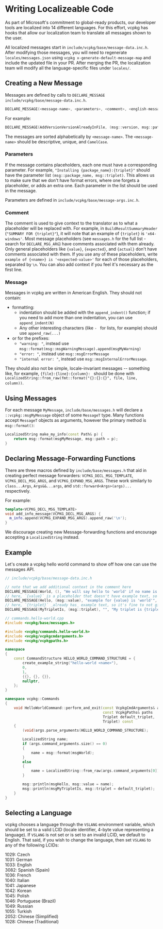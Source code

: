 # Writing Localizeable Code

As part of Microsoft's commitment to global-ready products, our developer tools are localized into 14 different languages.
For this effort, vcpkg has hooks that allow our localization team to translate all messages shown to the user.

All localized messages start in `include/vcpkg/base/message-data.inc.h`. After modifying those messages, you will need to regenerate `locales/messages.json` using  `vcpkg x-generate-default-message-map` and include the updated file in your PR. After merging the PR, the localization team will modify all the language-specific files under `locales/`.

## Creating a New Message

Messages are defined by calls to `DECLARE_MESSAGE` `include/vcpkg/base/message-data.inc.h`.

```cpp
DECLARE_MESSAGE(<message-name>, <parameters>, <comment>, <english-message>)
```

For example:

```cpp
DECLARE_MESSAGE(AddVersionVersionAlreadyInFile, (msg::version, msg::path), "", "version {version} is already in {path}")
```

The messages are sorted alphabetically by `<message-name>`. The `<message-name>` should be descriptive, unique, and `CamelCase`.

### Parameters

If the message contains placeholders, each one must have a corresponding parameter.
For example, `"Installing {package_name}:{triplet}"` should have the parameter list `(msg::package_name, msg::triplet)`.
This allows us to make sure that we don't have format errors, where one forgets a placeholder,
or adds an extra one.
Each parameter in the list should be used in the message.

Parameters are defined in `include/vcpkg/base/message-args.inc.h`.

### Comment

The comment is used to give context to the translator as to what a placeholder will be replaced with.
For example, in `BuildResultSummaryHeader` (`"SUMMARY FOR {triplet}"`),
it will note that an example of `{triplet}` is `'x64-windows'`.
Most message placeholders (see `messages.h` for the full list - search for `DECLARE_MSG_ARG`) have comments associated with them already.
Only general placeholders like `{value}`, `{expected}`, and `{actual}` don't have comments associated with them.
If you use any of these placeholders, write `example of {<name>} is '<expected-value>'` for each of those placeholders,
separated by `\n`. You can also add context if you feel it's necessary as the first line.

### Message

Messages in vcpkg are written in American English. They should not contain:

* formatting:
  - indentation should be added with the `append_indent()` function;
    if you need to add more than one indentation, you can use `append_indent(N)`
  - Any other interesting characters (like `- ` for lists, for example) should use `append_raw(...)`
* or for the prefixes:
  - `"warning: "`, instead use `msg::format(msg::msgWarningMessage).append(msgMyWarning)`
  - `"error: "`, instead use `msg::msgErrorMessage`
  - `"internal error: "`, instead use `msg::msgInternalErrorMessage`.

They should also not be simple, locale-invariant messages -- something like, for example,
`{file}:{line}:{column}: ` should be done with `LocalizedString::from_raw(fmt::format("{}:{}:{}", file, line, column))`.

## Using Messages

For each message `MyMessage`, `include/base/messages.h` will declare a `::vcpkg::msgMyMessage` object of some `MessageT` type. Many functions accept `MessageT` objects as arguments, however the primary method is `msg::format()`:

```cpp
LocalizedString make_my_info(const Path& p) {
    return msg::format(msgMyMessage, msg::path = p);
}
```

## Declaring Message-Forwarding Functions

There are three macros defined by `include/base/messages.h` that aid in creating perfect message forwarders: `VCPKG_DECL_MSG_TEMPLATE`, `VCPKG_DECL_MSG_ARGS`, and `VCPKG_EXPAND_MSG_ARGS`. These work similarly to `class...Args`, `Args&&...args`, and `std::forward<Args>(args)...` respectively.

For example:

```cpp
template<VCPKG_DECL_MSG_TEMPLATE>
void add_info_message(VCPKG_DECL_MSG_ARGS) {
  m_info.append(VCPKG_EXPAND_MSG_ARGS).append_raw('\n');
}
```

We discourage creating new Message-forwarding functions and encourage accepting a `LocalizedString` instead.

## Example

Let's create a vcpkg hello world command to show off how one can use the messages API.

```cpp
// include/vcpkg/base/message-data.inc.h

// note that we add additional context in the comment here
DECLARE_MESSAGE(World, (), "We will say hello to 'world' if no name is given", "world")
// here, `{value}` is a placeholder that doesn't have example text, so we need to give it ourselves
DECLARE_MESSAGE(Hello, (msg::value), "example for {value} is 'world'", "Hello, {value}!")
// here, `{triplet}` _already has_ example text, so it's fine to not give a comment
DECLARE_MESSAGE(MyTripletIs, (msg::triplet), "", "My triplet is {triplet}.")
```

```cxx
// commands.hello-world.cpp
#include <vcpkg/base/messages.h>

#include <vcpkg/commands.hello-world.h>
#include <vcpkg/vcpkgcmdarguments.h>
#include <vcpkg/vcpkgpaths.h>

namespace
{
    const CommandStructure HELLO_WORLD_COMMAND_STRUCTURE = {
        create_example_string("hello-world <name>"),
        0,
        1,
        {{}, {}, {}},
        nullptr,
    };
}

namespace vcpkg::Commands
{
    void HelloWorldCommand::perform_and_exit(const VcpkgCmdArguments& args,
                                             const VcpkgPaths& paths
                                             Triplet default_triplet,
                                             Triplet) const
    {
        (void)args.parse_arguments(HELLO_WORLD_COMMAND_STRUCTURE); 

        LocalizedString name;
        if (args.command_arguments.size() == 0)
        {
            name = msg::format(msgWorld);
        }
        else
        {
            name = LocalizedString::from_raw(args.command_arguments[0]);
        }

        msg::println(msgHello, msg::value = name);
        msg::println(msgMyTripletIs, msg::triplet = default_triplet);
    }
}
```

## Selecting a Language

vcpkg chooses a language through the `VSLANG` environment variable, which should be set to a valid LCID (locale identifier, 4-byte value representing a language). If `VSLANG` is not set or is set to an invalid LCID, we default to English. That said, if you wish to change the language, then set `VSLANG` to any of the following LCIDs:

1029: Czech                 \
1031: German                \
1033: English               \
3082: Spanish (Spain)       \
1036: French                \
1040: Italian               \
1041: Japanese              \
1042: Korean                \
1045: Polish                \
1046: Portuguese (Brazil)   \
1049: Russian               \
1055: Turkish               \
2052: Chinese (Simplified)  \
1028: Chinese (Traditional)
